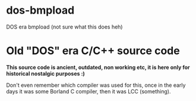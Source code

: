 # dos-bmpload

DOS era bmpload (not sure what this does heh)

# Old "DOS" era C/C++ source code

**This source code is ancient, outdated, non working etc, it is here only for historical nostalgic purposes :)**

Don't even remember which compiler was used for this, once in the early days it was some Borland C compiler, then it was LCC (something).
